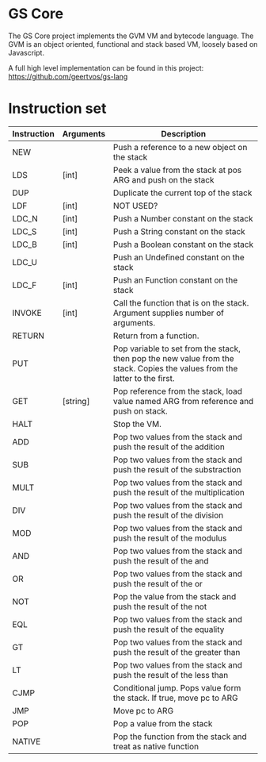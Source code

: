 # GS Core
The GS Core project implements the GVM VM and bytecode language. The GVM is an object oriented, functional and stack based VM, loosely based on Javascript. 

A full high level implementation can be found in this project: https://github.com/geertvos/gs-lang

# Instruction set

| Instruction | Arguments | Description  |
|-----|---|---|
| NEW |  | Push a reference to a new object on the stack |
| LDS | [int] | Peek a value from the stack at pos ARG and push on the stack   |
| DUP | | Duplicate the current top of the stack   |
| LDF | [int] |  NOT USED?  |
| LDC_N | [int]  |  Push a Number constant on the stack  |
| LDC_S | [int]  |  Push a String constant on the stack  |
| LDC_B | [int]  |  Push a Boolean constant on the stack  |
| LDC_U |  |  Push an Undefined constant on the stack  |
| LDC_F | [int]  |  Push an Function constant on the stack  |
| INVOKE | [int]  | Call the function that is on the stack. Argument supplies number of arguments. |
| RETURN | | Return from a function. |
| PUT |  | Pop variable to set from the stack, then pop the new value from the stack. Copies the values from the latter to the first. |
| GET | [string] | Pop reference from the stack, load value named ARG from reference and push on stack. |
| HALT | | Stop the VM. |
| ADD | | Pop two values from the stack and push the result of the addition |
| SUB | | Pop two values from the stack and push the result of the substraction |
| MULT | | Pop two values from the stack and push the result of the multiplication |
| DIV | | Pop two values from the stack and push the result of the division |
| MOD | | Pop two values from the stack and push the result of the modulus |
| AND | | Pop two values from the stack and push the result of the and |
| OR | | Pop two values from the stack and push the result of the or |
| NOT | | Pop the value from the stack and push the result of the not |
| EQL | | Pop two values from the stack and push the result of the equality |
| GT | | Pop two values from the stack and push the result of the greater than |
| LT | | Pop two values from the stack and push the result of the less than |
| CJMP | | Conditional jump. Pops value form the stack. If true, move pc to ARG |
| JMP | | Move pc to ARG |
| POP | | Pop a value from the stack |
| NATIVE | | Pop the function from the stack and treat as native function |




